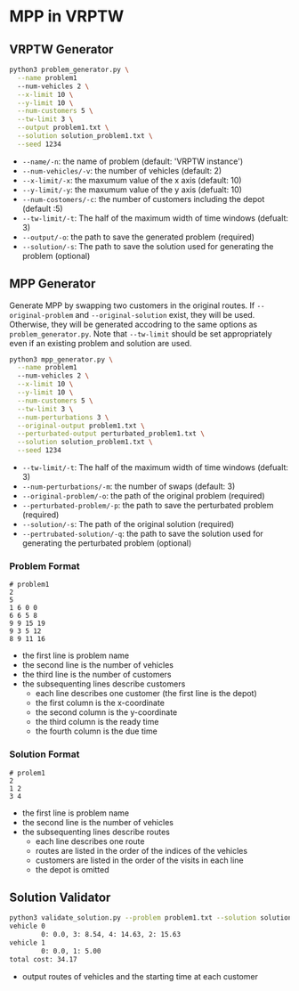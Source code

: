 # MPP in VRPTW

## VRPTW Generator

```bash
python3 problem_generator.py \
  --name problem1
  --num-vehicles 2 \
  --x-limit 10 \
  --y-limit 10 \
  --num-customers 5 \
  --tw-limit 3 \
  --output problem1.txt \
  --solution solution_problem1.txt \
  --seed 1234
```

- `--name/-n`: the name of problem (default: 'VRPTW instance')
- `--num-vehicles/-v`: the number of vehicles (default: 2)
- `--x-limit/-x`: the maxumum value of the x axis (default: 10)
- `--y-limit/-y`: the maxumum value of the y axis (defualt: 10)
- `--num-costomers/-c`: the number of customers including the depot (default :5)
- `--tw-limit/-t`:  The half of the maximum width of time windows (defualt: 3)
- `--output/-o`: the path to save the generated problem (required)
- `--solution/-s`: The path to save the solution used for generating the problem (optional)

## MPP Generator
Generate MPP by swapping two customers in the original routes.
If `--original-problem` and `--original-solution` exist, they will be used.
Otherwise, they will be generated accodring to the same options as `problem_generator.py`.
Note that `--tw-limit` should be set appropriately even if an existing problem and solution are used.

```bash
python3 mpp_generator.py \
  --name problem1
  --num-vehicles 2 \
  --x-limit 10 \
  --y-limit 10 \
  --num-customers 5 \
  --tw-limit 3 \
  --num-perturbations 3 \
  --original-output problem1.txt \
  --perturbated-output perturbated_problem1.txt \
  --solution solution_problem1.txt \
  --seed 1234
```

- `--tw-limit/-t`:  The half of the maximum width of time windows (defualt: 3)
- `--num-perturbations/-m`: the number of swaps (default: 3)
- `--original-problem/-o`: the path of the original problem (required)
- `--perturbated-problem/-p`: the path to save the perturbated problem (required)
- `--solution/-s`: The path of the original solution (required)
- `--pertrubated-solution/-q`: the path to save the solution used for generating the perturbated problem (optional)

### Problem Format

```
# problem1
2
5
1 6 0 0
6 6 5 8
9 9 15 19
9 3 5 12
8 9 11 16
```
- the first line is problem name
- the second line is the number of vehicles
- the third line is the number of customers
- the subsequenting lines describe customers
  - each line describes one customer (the first line is the depot)
  - the first column is the x-coordinate
  - the second column is the y-coordinate
  - the third column is the ready time
  - the fourth column is the due time

### Solution Format

```
# prolem1
2
1 2
3 4
```
- the first line is problem name
- the second line is the number of vehicles
- the subsequenting lines describe routes
  - each line describes one route
  - routes are listed in the order of the indices of the vehicles
  - customers are listed in the order of the visits in each line
  - the depot is omitted

## Solution Validator

```bash
python3 validate_solution.py --problem problem1.txt --solution solution_problem1.txt
vehicle 0
        0: 0.0, 3: 8.54, 4: 14.63, 2: 15.63
vehicle 1
        0: 0.0, 1: 5.00
total cost: 34.17
```

- output routes of vehicles and the starting time at each customer

